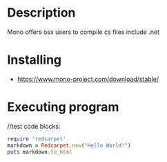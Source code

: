 # Description
Mono offers osx users to compile cs files include .net

# Installing
- https://www.mono-project.com/download/stable/

# Executing program

//test code blocks:
```ruby
require 'redcarpet'
markdown = Redcarpet.new("Hello World!")
puts markdown.to_html
```
